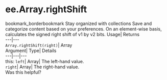  
#  ee.Array.rightShift 
bookmark_borderbookmark Stay organized with collections  Save and categorize content based on your preferences.
On an element-wise basis, calculates the signed right shift of v1 by v2 bits. 
Usage| Returns  
---|---  
`Array.rightShift(right)`| Array  
Argument| Type| Details  
---|---|---  
this: `left`| Array| The left-hand value.  
`right`| Array| The right-hand value.  
Was this helpful?
